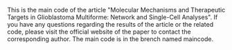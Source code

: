 This is the main code of the article "Molecular Mechanisms and Therapeutic Targets in Glioblastoma Multiforme: Network and Single-Cell Analyses". 
If you have any questions regarding the results of the article or the related code, please visit the official website of the paper to contact the corresponding author.
The main code is in the brench named maincode. 
